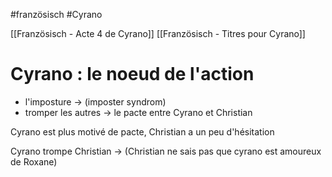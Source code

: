 #französisch #Cyrano

[[Französisch - Acte 4 de Cyrano]]
[[Französisch - Titres pour Cyrano]]

# Cyrano : le noeud de l'action 

- l'imposture -> (imposter syndrom) 
- tromper les autres -> le pacte entre Cyrano et Christian

Cyrano est plus motivé de pacte, Christian a un peu d'hésitation


Cyrano trompe Christian -> (Christian ne sais pas que cyrano est amoureux de Roxane)

